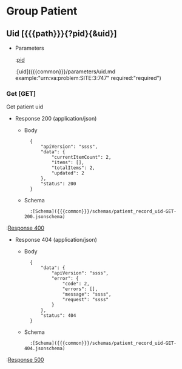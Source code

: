 # Group Patient

## Uid [{{{path}}}{?pid}{&uid}]

+ Parameters

    :[pid]({{{common}}}/parameters/pid.md)

    :[uid]({{{common}}}/parameters/uid.md example:"urn:va:problem:SITE:3:747" required:"required")


### Get [GET]

Get patient uid

+ Response 200 (application/json)

    + Body

            {
                "apiVersion": "ssss",
                "data": {
                    "currentItemCount": 2,
                    "items": [],
                    "totalItems": 2,
                    "updated": 2
                },
                "status": 200
            }

    + Schema

            :[Schema]({{{common}}}/schemas/patient_record_uid-GET-200.jsonschema)

:[Response 400]({{{common}}}/responses/400.md)

+ Response 404 (application/json)

    + Body

            {
                "data": {
                    "apiVersion": "ssss",
                    "error": {
                        "code": 2,
                        "errors": [],
                        "message": "ssss",
                        "request": "ssss"
                    }
                },
                "status": 404
            }

    + Schema

            :[Schema]({{{common}}}/schemas/patient_record_uid-GET-404.jsonschema)

:[Response 500]({{{common}}}/responses/500.md)
